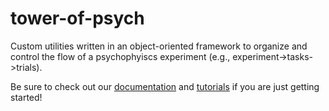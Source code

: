 # tower-of-psych
Custom utilities written in an object-oriented framework to organize and control the flow of a psychophyiscs experiment (e.g., experiment->tasks->trials).

Be sure to check out our [documentation](https://thegoldlab.github.io/SnowDotsDocumentation/index.html) and [tutorials](https://github.com/TheGoldLab/Lab_Tutorials) if you are just getting started!
